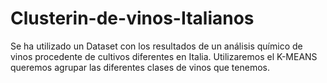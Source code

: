 # Clusterin-de-vinos-Italianos
Se ha utilizado un Dataset con los resultados de un análisis químico de vinos procedente de cultivos diferentes en Italia. Utilizaremos el K-MEANS queremos agrupar las diferentes clases de vinos que tenemos. 
